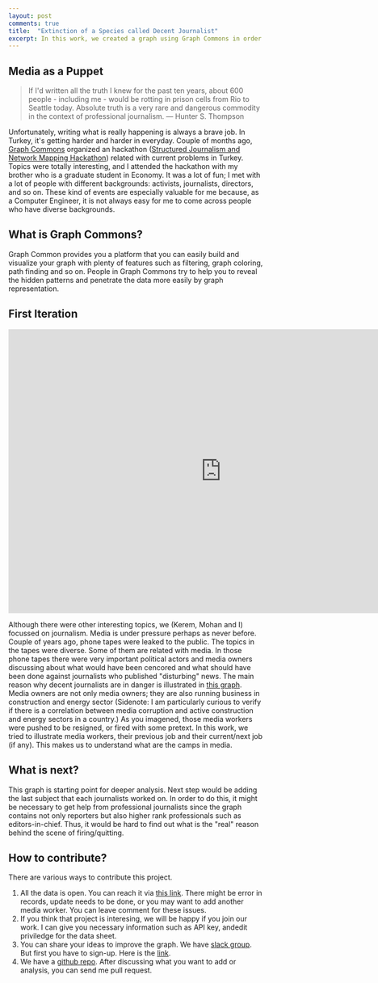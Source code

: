 ```yaml
---
layout: post
comments: true
title:  "Extinction of a Species called Decent Journalist"
excerpt: In this work, we created a graph using Graph Commons in order to visualize job status of journalists. Current state of free speech for media in Turkey is quite problematic. A lot of media workers are pushing to quit from their job or fired because of their recent works.
---
```


## Media as a Puppet

> If I'd written all the truth I knew for the past ten years, about 600 people - including me - would be rotting in prison cells from Rio to Seattle today. Absolute truth is a very rare and dangerous commodity in the context of professional journalism. ― Hunter S. Thompson

Unfortunately, writing what is really happening is always a brave job. In Turkey, it's getting harder and harder in everyday. Couple of months ago, [Graph Commons](http://graphcommons.com) organized an hackathon ([Structured Journalism and Network Mapping Hackathon](http://graphcommons.github.io/hackathons/2015/08/21/istanbul-yapisal-gazetecilik-en/)) related with current problems in Turkey. Topics were totally interesting, and I attended the hackathon with my brother who is a graduate student in Economy. It was a lot of fun; I met with a lot of people with different backgrounds: activists, journalists, directors, and so on. These kind of events are especially valuable for me because, as a Computer Engineer, it is not always easy for me to come across people who have diverse backgrounds. 

## What is Graph Commons?

Graph Common provides you a platform that you can easily build and visualize your graph with plenty of features such as filtering, graph coloring, path finding and so on. People in Graph Commons try to help you to reveal the hidden patterns and penetrate the data more easily by graph representation.

## First Iteration

<iframe src="https://graphcommons.com/graphs/eeca1241-1a2c-4c6e-88a3-b52999645284/embed?auto=false" frameborder="0" style="overflow:hidden;width:840px;min-width:600px;border:1px solid #DDDDDD;;height:560px;min-height:400px;" width="840" height="560" allowfullscreen></iframe>

Although there were other interesting topics, we (Kerem, Mohan and I) focussed on journalism. Media is under pressure perhaps as never before. Couple of years ago, phone tapes were leaked to the public. The topics in the tapes were diverse. Some of them are related with media. In those phone tapes there were very important political actors and media owners discussing about what would have been cencored and what should have been done against journalists who published "disturbing" news. The main reason why decent journalists are in danger is illustrated in [this graph](http://mulksuzlestirme.org/turkey-media-ownership-network/). Media owners are not only media owners; they are also running business in construction and energy sector (Sidenote: I am particularly curious to verify if there is a correlation between media corruption and active construction and energy sectors in a country.) As you imagened, those media workers were pushed to be resigned, or fired with some pretext. In this work, we tried to illustrate media workers, their previous job and their current/next job (if any). This makes us to understand what are the camps in media.

## What is next?

This graph is starting point for deeper analysis. Next step would be adding the last subject that each journalists worked on. In order to do this, it might be necessary to get help from professional journalists since the graph contains not only reporters but also higher rank professionals such as editors-in-chief. Thus, it would be hard to find out what is the "real" reason behind the scene of firing/quitting.


## How to contribute?

There are various ways to contribute this project.

1. All the data is open. You can reach it via [this link](https://goo.gl/sxcdqL). There might be error in records, update needs to be done, or you may want to add another media worker. You can leave comment for these issues.
2. If you think that project is interesing, we will be happy if you join our work. I can give you necessary information such as API key, andedit priviledge for the data sheet.
3. You can share your ideas to improve the graph. We have [slack group](https://graphcommons.slack.com/messages/media-workers/). But first you have to sign-up. Here is the [link](http://graphcommons-slack.herokuapp.com/).
4. We have a [github repo](https://github.com/osmanbaskaya/journalist-firing-in-turkey). After discussing what you want to add or analysis, you can send me pull request.

